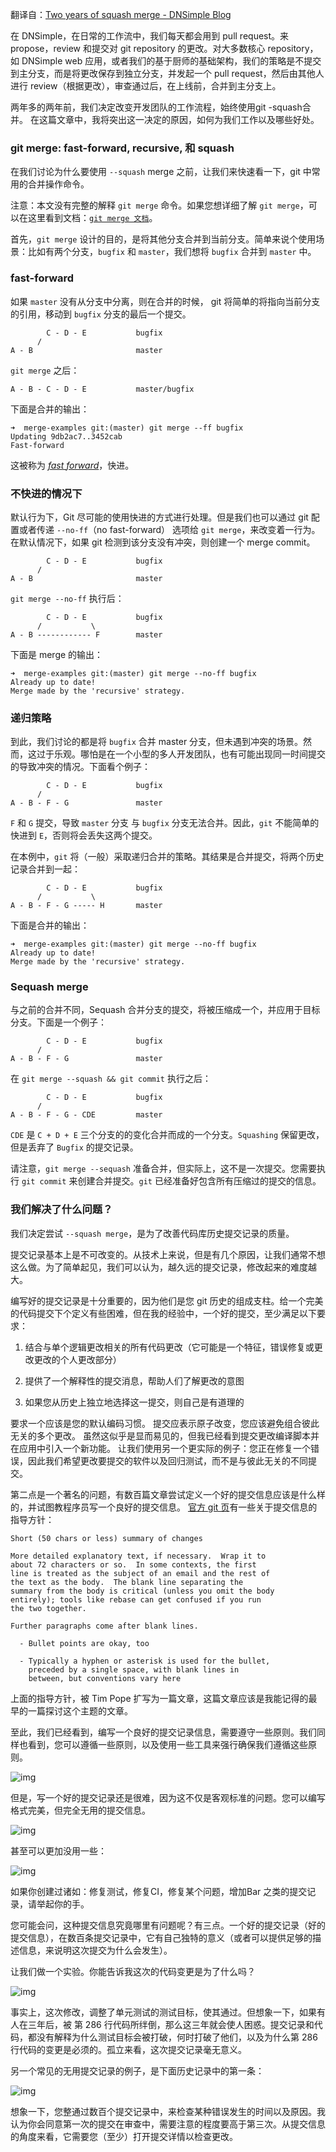 翻译自：[Two years of squash merge - DNSimple Blog](https://blog.dnsimple.com/2019/01/two-years-of-squash-merge/            )



在 DNSimple，在日常的工作流中，我们每天都会用到 pull request。来 propose，review 和提交对 git repository 的更改。对大多数核心 repository，如 DNSimple web 应用，或者我们的基于厨师的基础架构，我们的策略是不提交到主分支，而是将更改保存到独立分支，并发起一个 pull request，然后由其他人进行 review（根据更改），审查通过后，在上线前，合并到主分支上。



两年多的两年前，我们决定改变开发团队的工作流程，始终使用git -squash合并。 在这篇文章中，我将突出这一决定的原因，如何为我们工作以及哪些好处。



### git merge: fast-forward, recursive, 和 squash



在我们讨论为什么要使用 `--squash` merge 之前，让我们来快速看一下，git 中常用的合并操作命令。



注意：本文没有完整的解释 `git merge` 命令。如果您想详细了解 `git merge`，可以在这里看到文档：[`git merge 文档`](https://git-scm.com/docs/git-merge)。



首先，`git merge` 设计的目的，是将其他分支合并到当前分支。简单来说个使用场景：比如有两个分支，`bugfix` 和 `master`，我们想将 `bugfix` 合并到 `master` 中。



### fast-forward



如果 `master` 没有从分支中分离，则在合并的时候， git 将简单的将指向当前分支的引用，移动到 `bugfix` 分支的最后一个提交。



```
        C - D - E           bugfix
      /
A - B                       master
```



`git merge` 之后：



```
A - B - C - D - E           master/bugfix
```



下面是合并的输出：



```
➜  merge-examples git:(master) git merge --ff bugfix
Updating 9db2ac7..3452cab
Fast-forward
```



这被称为 [*fast forward*](https://git-scm.com/book/en/v2/Git-Branching-Basic-Branching-and-Merging)，快进。



### 不快进的情况下



默认行为下，Git 尽可能的使用快进的方式进行处理。但是我们也可以通过 git 配置或者传递 `--no-ff`（no fast-forward） 选项给 `git merge`，来改变着一行为。在默认情况下，如果 git 检测到该分支没有冲突，则创建一个 merge commit。



```
        C - D - E           bugfix
      /
A - B                       master
```



`git merge --no-ff` 执行后：



```
        C - D - E           bugfix
      /           \
A - B ------------ F        master
```



下面是 merge 的输出：

```
➜  merge-examples git:(master) git merge --no-ff bugfix
Already up to date!
Merge made by the 'recursive' strategy.
```



### 递归策略



到此，我们讨论的都是将 `bugfix` 合并 master 分支，但未遇到冲突的场景。然而，这过于乐观。哪怕是在一个小型的多人开发团队，也有可能出现同一时间提交的导致冲突的情况。下面看个例子：



```
        C - D - E           bugfix
      /
A - B - F - G               master
```



`F` 和 `G` 提交，导致 `master` 分支 与 `bugfix` 分支无法合并。因此，`git` 不能简单的快进到 `E`，否则将会丢失这两个提交。



在本例中，`git` 将（一般）采取递归合并的策略。其结果是合并提交，将两个历史记录合并到一起：



```
        C - D - E           bugfix
      /           \
A - B - F - G ----- H       master
```



下面是合并的输出：



```
➜  merge-examples git:(master) git merge --no-ff bugfix
Already up to date!
Merge made by the 'recursive' strategy.
```



### Sequash merge



与之前的合并不同，Sequash 合并分支的提交，将被压缩成一个，并应用于目标分支。下面是一个例子：

```
        C - D - E           bugfix
      /
A - B - F - G               master
```



在 `git merge --squash && git commit` 执行之后：

```
        C - D - E           bugfix
      /
A - B - F - G - CDE         master
```



`CDE` 是 `C + D + E` 三个分支的的变化合并而成的一个分支。`Squashing` 保留更改，但是丢弃了 `Bugfix` 的提交记录。



请注意，`git merge --sequash` 准备合并，但实际上，这不是一次提交。您需要执行 `git commit` 来创建合并提交。`git` 已经准备好包含所有压缩过的提交的信息。



### 我们解决了什么问题？



我们决定尝试 `--squash merge`，是为了改善代码库历史提交记录的质量。



提交记录基本上是不可改变的。从技术上来说，但是有几个原因，让我们通常不想这么做。为了简单起见，我们可以认为，越久远的提交记录，修改起来的难度越大。



编写好的提交记录是十分重要的，因为他们是您 git 历史的组成支柱。给一个完美的代码提交下个定义有些困难，但在我的经验中，一个好的提交，至少满足以下要求：



1. 结合与单个逻辑更改相关的所有代码更改（它可能是一个特征，错误修复或更改更改的个人更改部分）

2. 提供了一个解释性的提交消息，帮助人们了解更改的意图

3. 如果您从历史上独立地选择这一提交，则自己是有道理的



要求一个应该是您的默认编码习惯。 提交应表示原子改变，您应该避免组合彼此无关的多个更改。 虽然这似乎是显而易见的，但我已经看到提交更改编译脚本并在应用中引入一个新功能。 让我们使用另一个更实际的例子：您正在修复一个错误，因此我们希望更改要提交的软件以及回归测试，而不是与彼此无关的不同提交。



第二点是一个著名的问题，有数百篇文章尝试定义一个好的提交信息应该是什么样的，并试图教程序员写一个良好的提交信息。 [官方 git 页](https://git-scm.com/book/en/v2/Distributed-Git-Contributing-to-a-Project)有一些关于提交信息的指导方针：



```
Short (50 chars or less) summary of changes

More detailed explanatory text, if necessary.  Wrap it to
about 72 characters or so.  In some contexts, the first
line is treated as the subject of an email and the rest of
the text as the body.  The blank line separating the
summary from the body is critical (unless you omit the body
entirely); tools like rebase can get confused if you run
the two together.

Further paragraphs come after blank lines.

  - Bullet points are okay, too

  - Typically a hyphen or asterisk is used for the bullet,
    preceded by a single space, with blank lines in
    between, but conventions vary here
```



上面的指导方针，被 Tim Pope 扩写为一篇文章，这篇文章应该是我能记得的最早的一篇探讨这个主题的文章。



至此，我们已经看到，编写一个良好的提交记录信息，需要遵守一些原则。我们同样也看到，您可以遵循一些原则，以及使用一些工具来强行确保我们遵循这些原则。



![img](https://d33wubrfki0l68.cloudfront.net/7944ff013cfb31393050aa8acea62baf3cd4578c/4f47a/files/2018/squashmerge-commit-rules.png)



但是，写一个好的提交记录还是很难，因为这不仅是客观标准的问题。您可以编写格式完美，但完全无用的提交信息。



![img](https://d33wubrfki0l68.cloudfront.net/f4285c80e7293675690a8f1cba1025cdbc844259/a7e2d/files/2018/squashmerge-stupid-commit-message.png)



甚至可以更加没用一些：



![img](https://d33wubrfki0l68.cloudfront.net/0222c88381a22a3262143a2ec0fa7ebf1d9e9762/f2edd/files/2018/squashmerge-generic-commit-message.png)



如果你创建过诸如：修复测试，修复CI，修复某个问题，增加Bar 之类的提交记录，请举起你的手。



您可能会问，这种提交信息究竟哪里有问题呢？有三点。一个好的提交记录（好的提交信息），在数百条提交记录中，它有自己独特的意义（或者可以提供足够的描述信息，来说明这次提交为什么会发生）。



让我们做一个实验。你能告诉我这次的代码变更是为了什么吗？



![img](https://d33wubrfki0l68.cloudfront.net/36af50d324d2d372f98e5798289d626df764b1b7/71a05/files/2018/squashmerge-bad-commit-fix.png)



事实上，这次修改，调整了单元测试的测试目标，使其通过。但想象一下，如果有人在三年后，被 第 286 行代码所绊倒，那么这三年就会使人困惑。提交记录和代码，都没有解释为什么测试目标会被打破，何时打破了他们，以及为什么第 286 行代码的变更是必须的。孤立来看，这次提交记录毫无意义。



另一个常见的无用提交记录的例子，是下面历史记录中的第一条：



![img](https://d33wubrfki0l68.cloudfront.net/4fabd4ee2ac1d4757097799dadb26fad587bcd61/7bdc8/files/2018/squashmerge-bad-commit-dependencies.png)



想象一下，您整通过数百个提交记录中，来检查某种错误发生的时间以及原因。我认为你会同意第一次的提交在审查中，需要注意的程度要高于第三次。从提交信息的角度来看，它需要您（至少）打开提交详情以检查更改。









